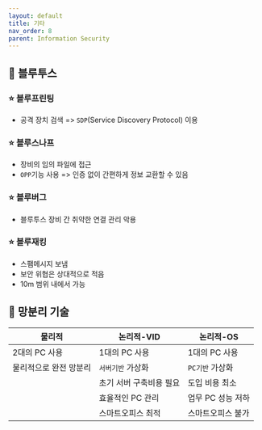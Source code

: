 ```yaml
---
layout: default
title: 기타
nav_order: 8
parent: Information Security
---
```




## 📑 블루투스

### ⭐ 블루프린팅

- 공격 장치 검색 => `SDP`(Service Discovery Protocol) 이용



### ⭐ 블루스나프

- 장비의 임의 파일에 접근
- `OPP`기능 사용 => 인증 없이 간편하게 정보 교환할 수 있음



### ⭐ 블루버그

- 블루투스 장비 간 취약한 연결 관리 악용



### ⭐ 블루재킹

- 스팸메시지 보냄
- 보안 위협은 상대적으로 적음
- 10m 범위 내에서 가능





## 📑 망분리 기술

| 물리적                 | 논리적-VID              | 논리적-OS         |
| ---------------------- | ----------------------- | ----------------- |
| 2대의 PC 사용          | 1대의 PC 사용           | 1대의 PC 사용     |
| 물리적으로 완전 망분리 | `서버기반` 가상화       | `PC기반` 가상화   |
|                        | 초기 서버 구축비용 필요 | 도입 비용 최소    |
|                        | 효율적인 PC 관리        | 업무 PC 성능 저하 |
|                        | 스마트오피스 최적       | 스마트오피스 불가 |

